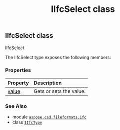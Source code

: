 ﻿---
title: IIfcSelect class
second_title: Aspose.CAD for Python via .NET API References
description: 
type: docs
weight: 20
url: /aspose.cad.fileformats.ifc/iifcselect/
is_root: false
---

## IIfcSelect class

IIfcSelect



The IIfcSelect type exposes the following members:

### Properties
| Property | Description |
| :- | :- |
| [value](/cad/python-net/aspose.cad.fileformats.ifc/iifcselect/value) | Gets or sets the value. |



### See Also
* module [`aspose.cad.fileformats.ifc`](..)
* class [`IIfcType`](/cad/python-net/aspose.cad.fileformats.ifc/iifctype)

